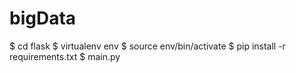 # bigData

$ cd flask
$ virtualenv env
$ source env/bin/activate
$ pip install -r requirements.txt
$ main.py
